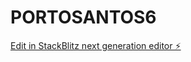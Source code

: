 # PORTOSANTOS6

[Edit in StackBlitz next generation editor ⚡️](https://stackblitz.com/~/github.com/caiorangel/PORTOSANTOS6)